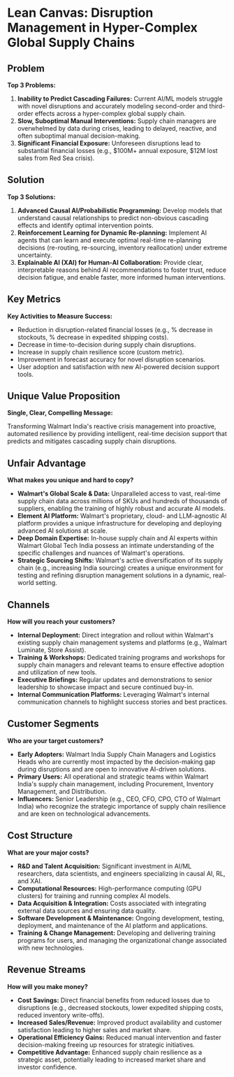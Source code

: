 # Lean Canvas: Disruption Management in Hyper-Complex Global Supply Chains

## Problem

**Top 3 Problems:**

1.  **Inability to Predict Cascading Failures:** Current AI/ML models struggle with novel disruptions and accurately modeling second-order and third-order effects across a hyper-complex global supply chain.
2.  **Slow, Suboptimal Manual Interventions:** Supply chain managers are overwhelmed by data during crises, leading to delayed, reactive, and often suboptimal manual decision-making.
3.  **Significant Financial Exposure:** Unforeseen disruptions lead to substantial financial losses (e.g., $100M+ annual exposure, $12M lost sales from Red Sea crisis).

## Solution

**Top 3 Solutions:**

1.  **Advanced Causal AI/Probabilistic Programming:** Develop models that understand causal relationships to predict non-obvious cascading effects and identify optimal intervention points.
2.  **Reinforcement Learning for Dynamic Re-planning:** Implement AI agents that can learn and execute optimal real-time re-planning decisions (re-routing, re-sourcing, inventory reallocation) under extreme uncertainty.
3.  **Explainable AI (XAI) for Human-AI Collaboration:** Provide clear, interpretable reasons behind AI recommendations to foster trust, reduce decision fatigue, and enable faster, more informed human interventions.

## Key Metrics

**Key Activities to Measure Success:**

*   Reduction in disruption-related financial losses (e.g., % decrease in stockouts, % decrease in expedited shipping costs).
*   Decrease in time-to-decision during supply chain disruptions.
*   Increase in supply chain resilience score (custom metric).
*   Improvement in forecast accuracy for novel disruption scenarios.
*   User adoption and satisfaction with new AI-powered decision support tools.

## Unique Value Proposition

**Single, Clear, Compelling Message:**




Transforming Walmart India's reactive crisis management into proactive, automated resilience by providing intelligent, real-time decision support that predicts and mitigates cascading supply chain disruptions.

## Unfair Advantage

**What makes you unique and hard to copy?**

*   **Walmart's Global Scale & Data:** Unparalleled access to vast, real-time supply chain data across millions of SKUs and hundreds of thousands of suppliers, enabling the training of highly robust and accurate AI models.
*   **Element AI Platform:** Walmart's proprietary, cloud- and LLM-agnostic AI platform provides a unique infrastructure for developing and deploying advanced AI solutions at scale.
*   **Deep Domain Expertise:** In-house supply chain and AI experts within Walmart Global Tech India possess an intimate understanding of the specific challenges and nuances of Walmart's operations.
*   **Strategic Sourcing Shifts:** Walmart's active diversification of its supply chain (e.g., increasing India sourcing) creates a unique environment for testing and refining disruption management solutions in a dynamic, real-world setting.

## Channels

**How will you reach your customers?**

*   **Internal Deployment:** Direct integration and rollout within Walmart's existing supply chain management systems and platforms (e.g., Walmart Luminate, Store Assist).
*   **Training & Workshops:** Dedicated training programs and workshops for supply chain managers and relevant teams to ensure effective adoption and utilization of new tools.
*   **Executive Briefings:** Regular updates and demonstrations to senior leadership to showcase impact and secure continued buy-in.
*   **Internal Communication Platforms:** Leveraging Walmart's internal communication channels to highlight success stories and best practices.

## Customer Segments

**Who are your target customers?**

*   **Early Adopters:** Walmart India Supply Chain Managers and Logistics Heads who are currently most impacted by the decision-making gap during disruptions and are open to innovative AI-driven solutions.
*   **Primary Users:** All operational and strategic teams within Walmart India's supply chain management, including Procurement, Inventory Management, and Distribution.
*   **Influencers:** Senior Leadership (e.g., CEO, CFO, CPO, CTO of Walmart India) who recognize the strategic importance of supply chain resilience and are keen on technological advancements.

## Cost Structure

**What are your major costs?**

*   **R&D and Talent Acquisition:** Significant investment in AI/ML researchers, data scientists, and engineers specializing in causal AI, RL, and XAI.
*   **Computational Resources:** High-performance computing (GPU clusters) for training and running complex AI models.
*   **Data Acquisition & Integration:** Costs associated with integrating external data sources and ensuring data quality.
*   **Software Development & Maintenance:** Ongoing development, testing, deployment, and maintenance of the AI platform and applications.
*   **Training & Change Management:** Developing and delivering training programs for users, and managing the organizational change associated with new technologies.

## Revenue Streams

**How will you make money?**

*   **Cost Savings:** Direct financial benefits from reduced losses due to disruptions (e.g., decreased stockouts, lower expedited shipping costs, reduced inventory write-offs).
*   **Increased Sales/Revenue:** Improved product availability and customer satisfaction leading to higher sales and market share.
*   **Operational Efficiency Gains:** Reduced manual intervention and faster decision-making freeing up resources for strategic initiatives.
*   **Competitive Advantage:** Enhanced supply chain resilience as a strategic asset, potentially leading to increased market share and investor confidence.

